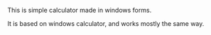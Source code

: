 This is simple calculator made in windows forms.

It is based on windows calculator, and works mostly the same way.
